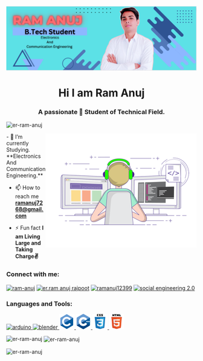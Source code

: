 ![logo](https://github.com/Er-Ram-Anuj/Er-Ram-Anuj/blob/main/Screenshot%20(1).png)
<h1 align="center">Hi I am Ram Anuj</h1>
<h3 align="center">A passionate 🤖 Student of Technical Field.</h3>

<p align="left"> <img src="https://komarev.com/ghpvc/?username=er-ram-anuj&label=Profile%20views&color=0e75b6&style=flat" alt="er-ram-anuj" /> </p>
<img align="right" alt="coding" width="400" src="https://github.com/Er-Ram-Anuj/Er-Ram-Anuj/blob/main/coder.gif">
- 🔭 I’m currently Studying. **Electronics And Communication Engineering.**

- 📫 How to reach me **ramanuj7268@gmail.com**

- ⚡ Fun fact **I am Living Large and Taking Charge✌️**

<h3 align="left">Connect with me:</h3>
<p align="left">
<a href="https://linkedin.com/in/ram-anuj" target="blank"><img align="center" src="https://raw.githubusercontent.com/rahuldkjain/github-profile-readme-generator/master/src/images/icons/Social/linked-in-alt.svg" alt="ram-anuj" height="30" width="40" /></a>
<a href="https://fb.com/er.ram anuj rajpoot" target="blank"><img align="center" src="https://raw.githubusercontent.com/rahuldkjain/github-profile-readme-generator/master/src/images/icons/Social/facebook.svg" alt="er.ram anuj rajpoot" height="30" width="40" /></a>
<a href="https://instagram.com/ramanuj12399" target="blank"><img align="center" src="https://raw.githubusercontent.com/rahuldkjain/github-profile-readme-generator/master/src/images/icons/Social/instagram.svg" alt="ramanuj12399" height="30" width="40" /></a>
<a href="https://www.youtube.com/c/social engineering 2.0" target="blank"><img align="center" src="https://raw.githubusercontent.com/rahuldkjain/github-profile-readme-generator/master/src/images/icons/Social/youtube.svg" alt="social engineering 2.0" height="30" width="40" /></a>
</p>

<h3 align="left">Languages and Tools:</h3>
<p align="left"> <a href="https://www.arduino.cc/" target="_blank" rel="noreferrer"> <img src="https://cdn.worldvectorlogo.com/logos/arduino-1.svg" alt="arduino" width="40" height="40"/> </a> <a href="https://www.blender.org/" target="_blank" rel="noreferrer"> <img src="https://download.blender.org/branding/community/blender_community_badge_white.svg" alt="blender" width="40" height="40"/> </a> <a href="https://www.cprogramming.com/" target="_blank" rel="noreferrer"> <img src="https://raw.githubusercontent.com/devicons/devicon/master/icons/c/c-original.svg" alt="c" width="40" height="40"/> </a> <a href="https://www.w3schools.com/cpp/" target="_blank" rel="noreferrer"> <img src="https://raw.githubusercontent.com/devicons/devicon/master/icons/cplusplus/cplusplus-original.svg" alt="cplusplus" width="40" height="40"/> </a> <a href="https://www.w3schools.com/css/" target="_blank" rel="noreferrer"> <img src="https://raw.githubusercontent.com/devicons/devicon/master/icons/css3/css3-original-wordmark.svg" alt="css3" width="40" height="40"/> </a> <a href="https://www.w3.org/html/" target="_blank" rel="noreferrer"> <img src="https://raw.githubusercontent.com/devicons/devicon/master/icons/html5/html5-original-wordmark.svg" alt="html5" width="40" height="40"/> </a> </p>

<p><img align="left" src="https://github-readme-stats.vercel.app/api/top-langs?username=er-ram-anuj&show_icons=true&locale=en&layout=compact" alt="er-ram-anuj" /></p>

<p>&nbsp;<img align="center" src="https://github-readme-stats.vercel.app/api?username=er-ram-anuj&show_icons=true&locale=en" alt="er-ram-anuj" /></p>

<p><img align="center" src="https://github-readme-streak-stats.herokuapp.com/?user=er-ram-anuj&" alt="er-ram-anuj" /></p>
